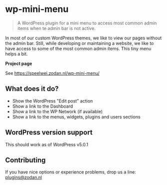 # wp-mini-menu
> A WordPress plugin for a mini menu to access most common admin items when te admin bar is not active.

In most of our custom WordPress themes, we like to view our pages without the admin bar. Still, while developing or maintaining a website, we like to have access to some of the most common admin items. This tiny menu helps a bit.


**Project page**

See https://speelwei.zodan.nl/wp-mini-menu/


## What does it do?

* Show the WordPress "Edit post" action
* Show a link to the Dashboard
* Show a link to the WP Network (if available)
* Show a link to the menus, widgets, plugins and users sections


## WordPress version support

This should work as of WordPress v5.0.1


## Contributing

If you have nice options or experience problems, drop us a line: plugins@zodan.nl
